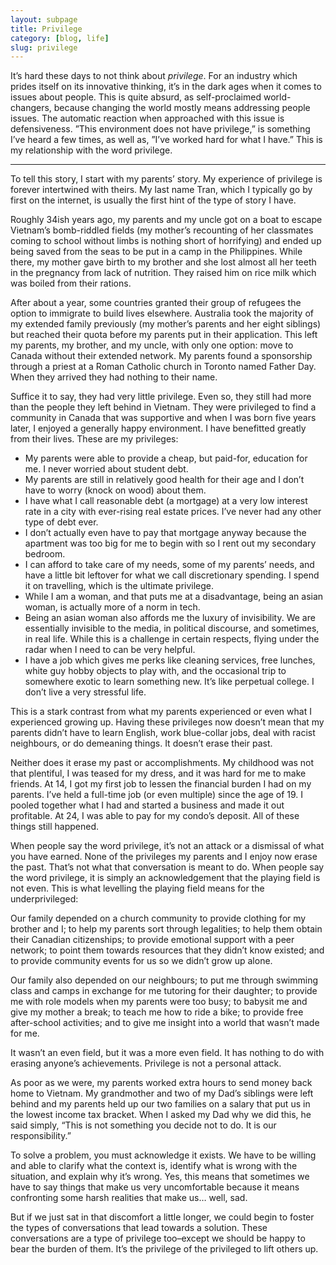```yaml
---
layout: subpage
title: Privilege
category: [blog, life]
slug: privilege
---
```

It’s hard these days to not think about *privilege*. For an industry which prides itself on its innovative thinking, it’s in the dark ages when it comes to issues about people. This is quite absurd, as self-proclaimed world-changers, because changing the world mostly means addressing people issues. The automatic reaction when approached with this issue is defensiveness. ”This environment does not have privilege,” is something I’ve heard a few times, as well as, ”I’ve worked hard for what I have.” This is my relationship with the word privilege.

<hr class="small">

To tell this story, I start with my parents’ story. My experience of privilege is forever intertwined with theirs. My last name Tran, which I typically go by first on the internet, is usually the first hint of the type of story I have.

Roughly 34ish years ago, my parents and my uncle got on a boat to escape Vietnam’s bomb-riddled fields (my mother’s recounting of her classmates coming to school without limbs is nothing short of horrifying) and ended up being saved from the seas to be put in a camp in the Philippines. While there, my mother gave birth to my brother and she lost almost all her teeth in the pregnancy from lack of nutrition. They raised him on rice milk which was boiled from their rations.

After about a year, some countries granted their group of refugees the option to immigrate to build lives elsewhere. Australia took the majority of my extended family previously (my mother’s parents and her eight siblings) but reached their quota before my parents put in their application. This left my parents, my brother, and my uncle, with only one option: move to Canada without their extended network. My parents found a sponsorship through a priest at a Roman Catholic church in Toronto named Father Day. When they arrived they had nothing to their name.

Suffice it to say, they had very little privilege. Even so, they still had more than the people they left behind in Vietnam. They were privileged to find a community in Canada that was supportive and when I was born five years later, I enjoyed a generally happy environment. I have benefitted greatly from their lives. These are my privileges:

- My parents were able to provide a cheap, but paid-for, education for me. I never worried about student debt.
- My parents are still in relatively good health for their age and I don’t have to worry (knock on wood) about them.
- I have what I call reasonable debt (a mortgage) at a very low interest rate in a city with ever-rising real estate prices. I’ve never had any other type of debt ever.
- I don’t actually even have to pay that mortgage anyway because the apartment was too big for me to begin with so I rent out my secondary bedroom.
- I can afford to take care of my needs, some of my parents’ needs, and have a little bit leftover for what we call discretionary spending. I spend it on travelling, which is the ultimate privilege.
- While I am a woman, and that puts me at a disadvantage, being an asian woman, is actually more of a norm in tech.
- Being an asian woman also affords me the luxury of invisibility. We are essentially invisible to the media, in political discourse, and sometimes, in real life. While this is a challenge in certain respects, flying under the radar when I need to can be very helpful.
- I have a job which gives me perks like cleaning services, free lunches, white guy hobby objects to play with, and the occasional trip to somewhere exotic to learn something new. It’s like perpetual college. I don’t live a very stressful life.

This is a stark contrast from what my parents experienced or even what I experienced growing up. Having these privileges now doesn’t mean that my parents didn’t have to learn English, work blue-collar jobs, deal with racist neighbours, or do demeaning things. It doesn’t erase their past.

Neither does it erase my past or accomplishments. My childhood was not that plentiful, I was teased for my dress, and it was hard for me to make friends. At 14, I got my first job to lessen the financial burden I had on my parents. I’ve held a full-time job (or even multiple) since the age of 19. I pooled together what I had and started a business and made it out profitable. At 24, I was able to pay for my condo’s deposit. All of these things still happened.

When people say the word privilege, it’s not an attack or a dismissal of what you have earned. None of the privileges my parents and I enjoy now erase the past. That’s not what that conversation is meant to do. When people say the word privilege, it is simply an acknowledgement that the playing field is not even. This is what levelling the playing field means for the underprivileged:

Our family depended on a church community to provide clothing for my brother and I; to help my parents sort through legalities; to help them obtain their Canadian citizenships; to provide emotional support with a peer network; to point them towards resources that they didn’t know existed; and to provide community events for us so we didn’t grow up alone.

Our family also depended on our neighbours; to put me through swimming class and camps in exchange for me tutoring for their daughter; to provide me with role models when my parents were too busy; to babysit me and give my mother a break; to teach me how to ride a bike; to provide free after-school activities; and to give me insight into a world that wasn’t made for me.

It wasn’t an even field, but it was a more even field. It has nothing to do with erasing anyone’s achievements. Privilege is not a personal attack.

As poor as we were, my parents worked extra hours to send money back home to Vietnam. My grandmother and two of my Dad’s siblings were left behind and my parents held up our two families on a salary that put us in the lowest income tax bracket. When I asked my Dad why we did this, he said simply, “This is not something you decide not to do. It is our responsibility.”

To solve a problem, you must acknowledge it exists. We have to be willing and able to clarify what the context is, identify what is wrong with the situation, and explain why it’s wrong. Yes, this means that sometimes we have to say things that make us very uncomfortable because it means confronting some harsh realities that make us… well, sad.

But if we just sat in that discomfort a little longer, we could begin to foster the types of conversations that lead towards a solution. These conversations are a type of privilege too–except we should be happy to bear the burden of them. It’s the privilege of the privileged to lift others up.
